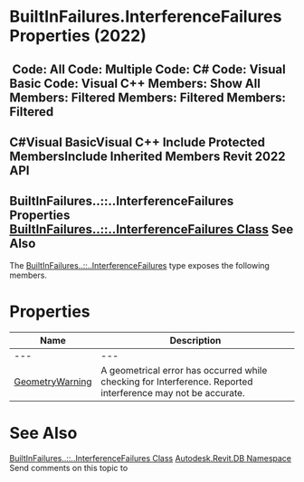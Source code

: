 # BuiltInFailures.InterferenceFailures Properties (2022)

﻿
 Code: All Code: Multiple Code: C# Code: Visual Basic Code: Visual C++  Members: Show All Members: Filtered Members: Filtered Members: Filtered   
---  
C#Visual BasicVisual C++
Include Protected MembersInclude Inherited Members
Revit 2022 API  
---  
BuiltInFailures..::..InterferenceFailures Properties  
[BuiltInFailures..::..InterferenceFailures Class](db1df14a-6e8a-c61b-9954-85c5f01bb84f.md "BuiltInFailures.InterferenceFailures Class") See Also  
---  
The [BuiltInFailures..::..InterferenceFailures](db1df14a-6e8a-c61b-9954-85c5f01bb84f.md "BuiltInFailures.InterferenceFailures Class") type exposes the following members.
# Properties
| Name | Description |
| --- | --- |
| --- | --- | --- |
| [GeometryWarning](0062e7ac-874a-ee7e-7918-974187af0d66.md "GeometryWarning Property") | A geometrical error has occurred while checking for Interference. Reported interference may not be accurate. |

# See Also
[BuiltInFailures..::..InterferenceFailures Class](db1df14a-6e8a-c61b-9954-85c5f01bb84f.md "BuiltInFailures.InterferenceFailures Class")
[Autodesk.Revit.DB Namespace](87546ba7-461b-c646-cbb1-2cb8f5bff8b2.md "Autodesk.Revit.DB Namespace")
Send comments on this topic to 